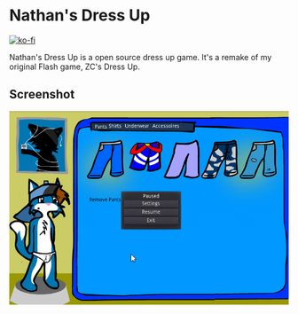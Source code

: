 # Nathan's Dress Up

[![ko-fi](https://www.ko-fi.com/img/donate_sm.png)](https://ko-fi.com/X8X5LDU7)

​Nathan's Dress Up is a open source dress up game. It's a remake of my original Flash game, ZC's Dress Up.

## Screenshot

![](screenshot.gif)